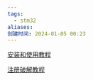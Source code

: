 ```yaml
---
tags:
  - stm32
aliases: 
创建时间: 2024-01-05 00:23
---
```


[安装和使用教程](https://www.bilibili.com/video/BV18X4y1M763?t=0.0&p=3)

[注册破解教程](https://www.sunev.cn/downloads/729.html)


